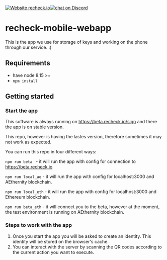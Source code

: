 [![Website recheck.io](https://img.shields.io/badge/Website-recheck.io-brightgreen.svg)](https://recheck.io/)<a href="https://discord.gg/3KwFw72"><img src="https://img.shields.io/discord/675683560673509386?logo=discord" alt="chat on Discord"></a>
# recheck-mobile-webapp
This is the app we use for storage of keys and working on the phone through our service. :)

## Requirements

- have node 8.15 >=
- ``` npm install ```

## Getting started

### Start the app
This software is always running on https://beta.recheck.io/sign and there the app is on stable version. 

This repo, however is having the lastes version, therefore sometimes it may not work as expected. 

You can run this repo in four different ways: 

```npm run beta ``` - it will run the app with config for connection to https://beta.recheck.io

```npm run local_ae``` - it will run the app with config for localhost:3000 and AEthernity blockchain.

```npm run local_eth``` - it will run the app with config for localhost:3000 and Ethereum blockchain.


```npm run beta_eth``` - it will connect you to the beta, however at the moment, the test environment is running on AEthernity blockchain.

### Steps to work with the app 
1. Once you start the app you will be asked to create an identity. This identity will be stored on the browser's cache. 
2. You can interact with the server by scanning the QR codes according to the current action you want to execute. 
